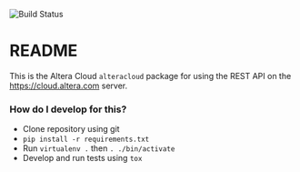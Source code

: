 ![Build Status](https://secure.travis-ci.org/alterasoftware/alteracloud.png?branch=master)

# README #

This is the Altera Cloud `alteracloud` package for using the REST API
on the https://cloud.altera.com server.


### How do I develop for this? ###

* Clone repository using git
* `pip install -r requirements.txt`
* Run `virtualenv .` then `. ./bin/activate`
* Develop and run tests using `tox`


